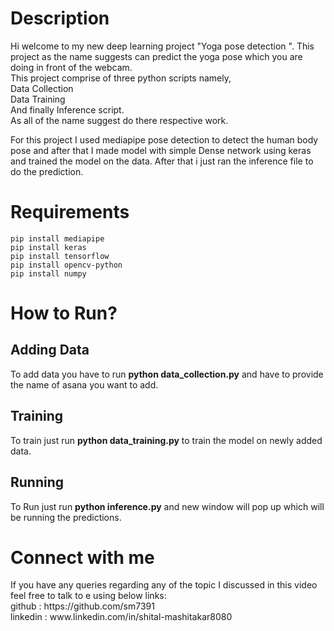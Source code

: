 
<h1>Description</h1>
Hi welcome to my new deep learning project "Yoga pose detection ". This project as the name suggests can predict the yoga pose which you are doing in front of the webcam.<br>
This project comprise of three python scripts namely,<br>
Data Collection<br>
Data Training<br>
And finally Inference script.<br>
As all of the name suggest do there respective work.<br>

For this project I used mediapipe pose detection to detect the human body pose and after that I made model with simple Dense network using keras and trained the model on the data. After that i just ran the inference file to do the prediction.<br>

<h1>Requirements</h1>
<code>pip install mediapipe</code><br>
<code>pip install keras</code><br>
<code>pip install tensorflow</code><br>
<code>pip install opencv-python</code><br>
<code>pip install numpy</code><br>

<h1>How to Run?</h1>
<h2>Adding Data</h2>
  To add data you have to run <b>python data_collection.py</b> and  have to provide the name of asana you want to add.
 <h2>Training</h2>
  To train just run <b>python data_training.py</b> to train the model on newly added data.
  <h2>Running</h2>
  To Run just run <b>python inference.py</b> and new window will pop up which will be running the predictions.
  
  
<h1>Connect with me</h1>
If you have any queries regarding any of the topic I discussed in this video feel free to talk to e using below links:<br>
github : https://github.com/sm7391<br>
linkedin : www.linkedin.com/in/shital-mashitakar8080<br>


  
